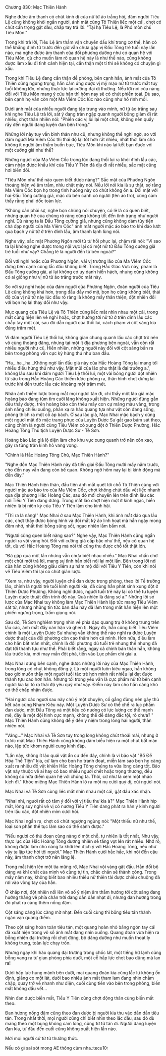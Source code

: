 




Chương 830: Mạc Thiên Hành


Nghe được âm thanh có chút kinh dị của nữ tử áo trắng hỏi, đám người Tiêu Lệ cũng không khỏi ngẩn người, ánh mắt cùng Tô Thiên liếc một cái, chợt có chút cẩn trọng gật đầu, chắp tay trả lời: "Tại hạ Tiêu Lệ, là Phó môn chủ Tiêu Môn."

Trong khi trả lời, Tiêu Lệ âm thầm vận chuyển đấu khí trong cơ thể, hắn có thể khẳng định từ trước đến giờ vẫn chưa gặp vị Đấu Tông trẻ tuổi này lần nào, mà nghe được âm thanh của đối phương dường như có quan hệ với Tiêu Môn, dù cho muốn làm rõ quan hệ này là như thế nào, cũng không được làm xấu đi tình cảnh hiện tại, cẩn thận một tí thì sẽ không có chuyện gì xấu.

Trong khi Tiêu Lệ đang cẩn thận đề phòng, bên cạnh hắn, ánh mắt của Tô Thiên cũng ngưng trọng, hắn cảm ứng được vị mỹ mạo nữ tử trước mắt tuy tuổi không lớn, nhưng thực lực lại cường đại dị thường. Nếu lời nói của nàng đối với Tiêu Môn mang ý cừu hận thì hôm nay sẽ có chút phiền toái. Dù sao, bên cạnh họ vẫn còn một Ma Viêm Cốc lúc nào cũng như hổ rình mồi.

Dưới ánh mắt của nhiều người đang tập trung vào mình, nữ tử áo trắng sau khi nghe Tiêu Lệ trả lời, sát ý đang tràn ngập quanh người bỗng giảm đi rất nhiều, chợt thản nhiên nói: "Phiền các vị lùi lại một chút, không nên quấy rầy đến người đang luyện đan bên trong."

Những lời này tuy vẫn bình thản như cũ, nhưng không thể nghi ngờ, so với đám người Ma Viêm Cốc thì thái độ lại tốt hơn rất nhiều, nhất thời làm cho không ít người âm thầm buồn bực, Tiêu Môn khi nào lại kết bạn được với một cường giả như thế?

Những người của Ma Viêm Cốc trong lúc đang thối lui ra khỏi đỉnh lầu các, cảm nhận được khẩu khí của Tiểu Y Tiên đã dịu đi rất nhiều, sắc mặt cũng hơi biến đổi.

"Tiêu Môn như thế nào quen biết được nàng?" Sắc mặt của Phương Ngôn thoáng hiện vẻ âm trầm, nhíu chặt mày nói. Nếu lời nói kia là sự thật, sợ rằng Ma Viêm Cốc bọn họ trong tình huống này có chút không ổn a. Đối mặt với hai Đấu Tông cường giả, mặc dù bên cạnh có người (tên áo tro), cũng cảm thấy rằng phải dốc toàn lực.

"Không cần phải sợ, nghe bọn chúng nói chuyện, có lẽ là có quen biết, nhưng quan hệ của chúng rõ ràng cũng không tốt đến tình trạng như ngươi nghĩ. Dù nàng ta là Đấu Tông cường giả, nhưng cũng không dám tùy tiện chà đạp người của Ma Viêm Cốc" ánh mắt người mặc áo bào tro khi đảo lướt qua bạch y nữ tử ở trên đỉnh lầu, âm thanh lạnh lùng nói.

Nghe vậy, sắc mặt Phương Ngôn mới từ từ hồi phục lại, chậm rãi nói: "Vì sao ta lại không nghe được trong nội vực lại có một nữ tử Đấu Tông cường giả trẻ tuổi như vậy? Chẳng lẽ là người đến từ bên ngoài?"

Đối với nghi hoặc của Phương Ngôn, vài vị trưởng lão của Ma Viêm Cốc đứng bên cạnh cũng lắc đầu không biết. Trong Hắc Giác Vực này, phàm là Đấu Tông cường giả, ai lại không có uy danh hiển hách, nhưng cũng không có ai giống như vị nữ tử áo trắng trước mắt này.

So với sự nghi hoặc của đám người của Phương Ngôn, đoàn người của Tiêu Lệ cũng không khá hơn, trong đầu đầy mờ mịt, bọn họ cũng không biết, thái độ của vị nữ tử này lúc đầu rõ ràng là không mấy thân thiện, đột nhiên đối với bọn họ lại thay đổi như vậy.

Mục quang của Tiêu Lệ và Tô Thiên cùng liếc mắt nhìn nhau một cái, trong mắt cùng hiện lên vẻ nghi hoặc, chợt hướng tới nữ tử ở trên đỉnh lầu các chắp tay một cái, sau đó dẫn người của thối lui, cách phạm vi cột sáng kia đúng trăm mét.

Vì đám người Tiêu Lệ thối lui, không gian chung quanh lầu các chợt trở nên vô cùng thoáng đãng, nhưng tại một ít địa phương bên ngoài, vẫn còn rất nhiều người như cũ. Hiển nhiên, những người này đối với cột sáng bắn ra bên trong phòng vẫn cực kỳ hứng thú như ban đầu.

"Ha…ha…ha…Không ngờ lần đấu giá này của Hắc Hoàng Tông lại mang tới nhiều điều hứng thú như vậy. Mặt mũi của lão phu thật là đại trướng a.", không lâu sau khi đám người Tiêu Lệ thối lui, một vài bóng người đột nhiên từ sâu trong Hắc Hoàng Các thiểm lược phóng ra, thân hình chợt dừng lại trước khi đến trước lầu các khoảng một trăm mét.

Nhân ảnh thiểm lược trong mắt mọi người tán đi, chỉ thấy một lão giả mặc hoàng bào đang tủm tỉm cười lăng không xuất hiện. Những người đứng gần đều thấy được, trên hoàng bào còn thêu mấy con cự mãng màu vàng, trong ánh nắng chiếu xuống, phản xạ ra hào quang tựa như vật còn đang sống, phóng thích ra một cỗ áp bách. Ở sau lão giả, Mạc Nhai mặc bạch y cùng một người mặt đỏ mặc trang phục của Luyện Dược Sư gắt gao bám sát theo, cũng chính là người cùng Tiêu Viêm có xung đột ở Thiên Dược Phường, Hắc Hoàng Tông Thủ tịch Luyện Dược Sư - Tề Sơn.

Hoàng bào Lão giả lộ diện làm cho khu vực xung quanh trở nên xôn xao, gây ra từng trận kinh hô vang vọng.

"Chính là Hắc Hoàng Tông Chủ, Mạc Thiên Hành?"

"Nghe đồn Mạc Thiên Hành này đã tiến giai Đấu Tông mười mấy năm trước, cho đến nay vẫn đang còn bế quan. Không ngờ hôm nay lại bị kinh động mà đến đây."

Mạc Thiên Hành hiện thân, đầu tiên ánh mắt quét tới chỗ Tô Thiên cùng với người mặc áo bào tro của Ma Viêm Cốc, chợt không chút dấu vết liếc nhanh qua địa phương Hắc Hoàng Các, sau đó mới chuyển lên trên đỉnh lầu các nơi Tiểu Y Tiên đang đứng. Trong mắt lão chợt hiện một ít kinh ngạc, hiển nhiên là bị niên kỷ của Tiểu Y Tiên làm cho kinh hãi.

"Thì ra là nàng!" Mạc Nhai ở sau Mạc Thiên Hành, khi ánh mắt đảo qua lầu các, chợt thấy được bóng hình và đôi mắt kỳ ảo linh hoạt mà hắn ngày mong đêm nhớ, nhất thời bỗng sửng sốt, ngạc nhiên lẩm bẩm nói.

"Ngươi cũng quen biết nàng sao?" Nghe vậy, Mạc Thiên Hành cũng ngẩn người ra vội vàng hỏi. Đối với cường giả cấp bậc như thế, nếu có quan hệ tốt, dù với Hắc Hoàng Tông mà nói thì cũng thu được chỗ tốt thật lớn.

"Đã gặp qua một lần nhưng vẫn chưa biết nhau nhiều." Mạc Nhai chần chờ một chút mới trả lời, mang sự tình hắn biết nói lại một lần. Bên trong lời nói của hắn cũng không giấu diếm sự hâm mộ đối với Tiểu Y Tiên, còn khi nói về Tiêu Viêm thì lại có chút giản lược.

"Xem ra, như vậy, người luyện chế đan dược trong phòng, theo lời Tề trưởng lão, chính là người trẻ tuổi kinh người kia, đã cùng hắn phát sinh xung đột ở Thiên Dược Phường. Không nghĩ được, người tuổi trẻ này lại có thể tu luyện Luyện dược thuật đến trình độ này. Quả nhiên là đáng sợ a." Những lời sơ lược của Mạc Nhai tuy không làm Mạc Thiên Hành lập tức mang Tiêu Viêm sát tử, nhưng những tin tức ban đầu này đã làm trong mắt hắn hiện lên một phiến ngưng trọng, trầm giọng nói.

Sau đó, Tề Sơn nghiêm trọng nhìn về phía đạo quang trụ ở không trung trên lầu các, ánh mắt đầy oán hận và ghen tị. Ngày đó, hắn cũng biết Tiêu Viêm chính là một Luyện Dược Sư nhưng vẫn không thể nào nghĩ ra được Luyện dược thuật của đối phương còn cao thâm hơn cả mình. Hơn nữa, điều làm cho hắn bất mãn nhất, chính là đối phương dù tuổi trẻ nhưng thế nhưng đã đạt tới thành tựu như thế. Phải biết rằng, ngay cả chính bản thân hắn, không lâu trước kia, mới may mắn đột phá, tiến vào Lục phẩm chi giai a.

Mạc Nhai đứng bên cạnh, nghe được những lời này của Mạc Thiên Hành, trong lòng có chút không đồng ý. Là một người luôn kiêu ngạo, hắn không bao giờ muốn thấy một người tuổi tác trẻ hơn mình rất nhiều lại đạt được thành tựu cao hơn hắn. Nhưng tối trọng yếu vẫn là cực phẩm nữ tử bên cạnh người kia lại tỏ ra thái độ yêu quý như vậy. Điểm này làm cho hắn càng khó có thể chấp nhận được.

"Hai người các ngươi sau này chú ý một chuyện, cố gắng đừng nên gây thù kết oán cùng Nham Kiêu này. Một Luyện Dược Sư có thể chế ra lục phẩm đan dược, một Đấu Tông và một tiểu cô nương có lực lượng cơ thể mạnh mẽ, đây là một đội hình cực mạnh, không thể dễ dàng đắc tội, rõ chưa? " Mạc Thiên Hành cũng không để ý đến ý niệm trong lòng hai người, thản nhiên nói.

"Vâng…" Mạc Nhai và Tề Sơn tuy trong lòng không chút thoải mái, nhưng ở trước mặt Mạc Thiên Hành cũng không dám biểu hiện ra một chút bất mãn nào, lập tức khom người cung kính đáp.

"Lần này, không ít lão quái vật ẩn cư đến đây, chính là vì bảo vật "Bồ Đề Hóa Thể Tiên" kia, cứ làm cho bọn họ tranh đoạt, miễn làm sao bọn họ càng xuất ra nhiều đồ vật khiến Hắc Hoàng Tông chúng ta vừa lòng càng tốt. Bảo vật này thuộc về ai hay có bao nhiều người chết hoặc trọng thương, đều không có nửa điểm quan hệ với chúng ta. Thôi, cứ như là xem một nháo kịch đi." Khóe miệng Mạc Thiên Hành lộ ra một nụ cười quỷ dị, cúi người nói.

Mạc Nhai và Tề Sơn cùng liếc mắt nhìn nhau một cái, gật đầu xác nhận.

"Nhai nhi, ngươi rất có tâm ý đối với vị tiểu thư kia à?" Mạc Thiên Hành híp mắt, lòng suy nghĩ về vị cô nương Tiểu Y Tiên đang phát ra hàn ý kinh người trên lầu các, đột nhiên mỉm cười hỏi.

Mạc Nhai ngẩn ra, chợt có chút ngượng ngùng nói: "Một thiếu nữ như thế, loại son phấn thế tục làm sao có thể sánh được."

"Nếu ngươi có thủ đoạn cùng nàng ở một chỗ, tự nhiên là tốt nhất. Như vậy, thực lực của Hắc Hoàng Tông đương nhiên sẽ tăng vọt lên rất nhiều. Nhớ rõ, không được làm cho nàng ta khởi lên địch ý với Hắc Hoàng Tông, nếu như vậy ta lập tức hỏi tội ngươi." Mạc Thiên Hành cười hắc hắc, khi nói đến câu này, âm thanh chợt trở nên lăng lệ.

Trong mắt hiện lên một tia mừng rỡ, Mạc Nhai vội vàng gật đầu. Hắn đối bộ dáng và khí chất của mình vô cùng tự tin, chắc chắn sẽ thành công. Trong mấy năm nay, không biết bao nhiêu thiếu nữ thiên tài được chiều chuộng đã rơi vào vòng tay của hắn.

Ở khắp nơi, đột nhiên nổi lên vô số ý niệm âm thầm hướng tới cột sáng đang hướng thẳng về phía chân trời đang dần dần nhạt đi, nhưng đan hương trong đó phát ra càng thêm nồng đậm.

Cột sáng càng lúc càng mờ nhạt. Đến cuối cùng thì bỗng tiêu tán thành ngàn vạn quang điểm.

Theo cột sáng hoàn toàn tiêu tán, một quang hoàn nhỏ bằng ngón tay cái đã xuất hiện trong vô số ánh mắt đang nhìn xuống. Quang đoàn vừa hiện ra bỗng nhiên đại trướng rồi chợt động, bộ dáng dường như muốn thoát ly không trung, toàn lực chạy trốn.

Nhưng ngay khi hào quang đại trướng trong chốc lát, một tiếng hừ lạnh cũng bỗng vang ra từ gian phòng phía dưới, một cỗ hấp lực chợt bạo dũng mà lan ra!

Dưới hấp lực hung mãnh bên dưới, mai quang đoàn kia cũng lắc lư không ổn định, giằng co một lát, dưới bao nhiêu ánh mắt tham lam đang nhìn chằm chặp, quay trở về nhanh như điện, cuối cùng tiến vào bên trong phòng, biến mất không dấu vết…

Nhìn đan dược biến mất, Tiểu Y Tiên cũng chợt động thân cùng biến mất theo.

Đan hương nồng đậm cũng theo đan dược bị người kia thu vào dần dần tiêu tán. Trong nhất thời, mọi người cũng chỉ biết nhìn theo lắc đầu, sau đó dù mang theo một bụng không cam lòng, cũng từ từ tán đi. Người đang luyện đan kia, từ đầu đến cuối cũng không xuất hiện lần nào.

Mời mọi người cứ từ từ thưởng thức.

Nếu có gì sai sót mong AE thông củm nha.:tecu10:





